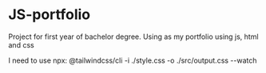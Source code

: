 # JS-portfolio
Project for first year of bachelor degree. Using as my portfolio using js, html and css

I need to use npx: @tailwindcss/cli -i ./style.css -o ./src/output.css --watch
